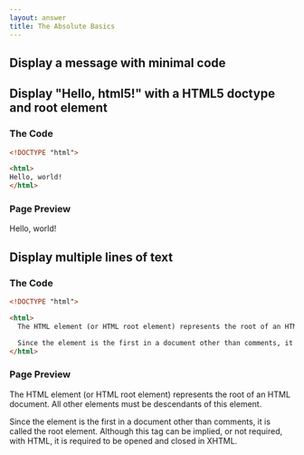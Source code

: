```yaml
---
layout: answer
title: The Absolute Basics 
---
```


<h2 id="hello">Display a message with minimal code</h2>

<h2 id="doctype">Display "Hello, html5!" with a HTML5 doctype and root element</h2>

### The Code

~~~ html
<!DOCTYPE "html">

<html>
Hello, world!
</html>
~~~

### Page Preview

<div class="page-preview">
Hello, world!
</div>

<h2 id="multline">Display multiple lines of text</h2>

### The Code

~~~ html
<!DOCTYPE "html">

<html>
  The HTML element (or HTML root element) represents the root of an HTML document. All other elements must be descendants of this element.

  Since the element is the first in a document other than comments, it is called the root element. Although this tag can be implied, or not required, with HTML, it is required to be opened and closed in XHTML.
</html>
~~~

### Page Preview

<div class="page-preview">
The HTML element (or HTML root element) represents the root of an HTML document. All other elements must be descendants of this element.

Since the element is the first in a document other than comments, it is called the root element. Although this tag can be implied, or not required, with HTML, it is required to be opened and closed in XHTML.
</div>